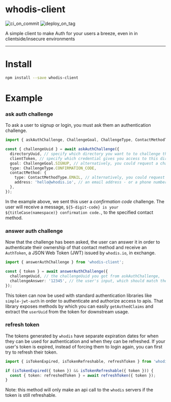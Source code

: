 # whodis-client

![ci_on_commit](https://github.com/whodisio/whodis-client/workflows/ci_on_commit/badge.svg)
![deploy_on_tag](https://github.com/whodisio/whodis-client/workflows/deploy_on_tag/badge.svg)

A simple client to make Auth for your users a breeze, even in in clientside/insecure environments

---

# Install

```sh
npm install --save whodis-client
```

# Example

### ask auth challenge

To ask a user to signup or login, you must ask them an authentication challenge.

```ts
import { askAuthChallenge, ChallengeGoal, ChallengeType, ContactMethodType } from 'whodis';

const { challengeUuid } = await askAuthChallenge({
  directoryUuid, // specify which directory you want to to challenge the user for (note: users only exist in the context of a specific directory)
  clientToken, // specify which credential gives you access to this directory (note: this is a public key and can be used in the browser / insecure environments)
  goal: ChallengeGoal.SIGNUP, // alternatively, you could request a challenge with a goal of `LOGIN` if the account already exists
  type: ChallengeType.CONFIRMATION_CODE,
  contactMethod: {
    type: ContactMethodType.EMAIL, // alternatively, you could request a challenge to a contact method type of 'PHONE'
    address: 'hello@whodis.io', // an email address - or a phone number if contact method type = 'PHONE'
  },
});
```

In the example above, we sent this user a _confirmation code_ challenge. The user will receive a message, `${5-digit-code} is your ${titleCase(namespace)} confirmation code.`, to the specified contact method.

### answer auth challenge

Now that the challenge has been asked, the user can answer it in order to authenticate their ownership of that contact method and receive an `AuthToken`, a JSON Web Token (JWT) issued by `whodis.io`, in exchange.

```ts
import { answerAuthChallenge } from 'whodis-client';

const { token } = await answerAuthChallenge({
  challengeUuid, // the challengeUuid you got from askAuthChallenge,
  challengeAnswer: '12345', // the user's input, which should match the confirmation code they were sent in the message
});
```

This token can now be used with standard authentication libraries like `simple-jwt-auth` in order to authenticate and authorize access to apis. That library exposes methods by which you can easily `getAuthedClaims` and extract the `userUuid` from the token for downstream usage.

### refresh token

The tokens generated by `whodis` have separate expiration dates for when they can be used for authentication and when they can be refreshed. If your user's token is expired, instead of forcing them to login again, you can first try to refresh their token.

```ts
import { isTokenExpired, isTokenRefreshable, refreshToken } from 'whodis-client';

if (isTokenExpired({ token }) && isTokenRefreshable({ token })) {
  const { token: refreshedToken } = await refreshToken({ token });
}
```

Note: this method will only make an api call to the `whodis` servers if the token is still refreshable.
